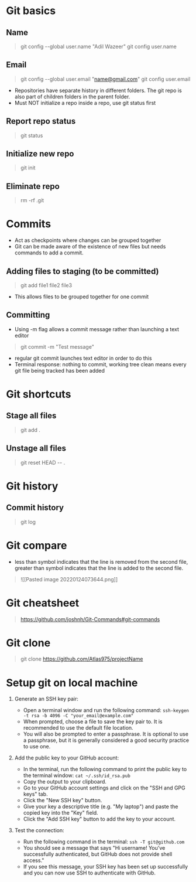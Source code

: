# Git basics
## Name
>git config --global user.name "Adil Wazeer"
> git config user.name
## Email
>git config --global user.email "name@gmail.com"
git config user.email
- Repositories have separate history in different folders. The git repo is also part of children folders in the parent folder.
- Must NOT initialize a repo inside a repo, use git status first

## Report repo status
> git status
## Initialize new repo
> git init

## Eliminate repo
> rm -rf .git

# Commits
- Act as checkpoints where changes can be grouped together
- Git can be made aware of the existence of new files but needs commands to add a commit.
## Adding files to staging (to be committed)
> git add file1 file2 file3
- This allows files to be grouped together for one commit
## Committing 
- Using -m flag allows a commit message rather than launching a text editor
> git commit -m "Test message"
- regular git commit launches text editor in order to do this
- Terminal response: nothing to commit, working tree clean means every git file being tracked has been added

# Git shortcuts
## Stage all files
> git add .
## Unstage all files
>git reset HEAD -- .

# Git history
## Commit history
> git log

# Git compare
- less than symbol indicates that the line is removed from the second file, greater than symbol indicates that the line is added to the second file.
>![[Pasted image 20220124073644.png]]

# Git cheatsheet
>https://github.com/joshnh/Git-Commands#git-commands

# Git clone
> git clone https://github.com/Atlas975/projectName


# Setup git on local machine 
1.  Generate an SSH key pair:
    
    -   Open a terminal window and run the following command: `ssh-keygen -t rsa -b 4096 -C "your_email@example.com"`
    -   When prompted, choose a file to save the key pair to. It is recommended to use the default file location.
    -   You will also be prompted to enter a passphrase. It is optional to use a passphrase, but it is generally considered a good security practice to use one.
2.  Add the public key to your GitHub account:
    
    -   In the terminal, run the following command to print the public key to the terminal window: `cat ~/.ssh/id_rsa.pub`
    -   Copy the output to your clipboard.
    -   Go to your GitHub account settings and click on the "SSH and GPG keys" tab.
    -   Click the "New SSH key" button.
    -   Give your key a descriptive title (e.g. "My laptop") and paste the copied key into the "Key" field.
    -   Click the "Add SSH key" button to add the key to your account.
3.  Test the connection:
    
    -   Run the following command in the terminal: `ssh -T git@github.com`
    -   You should see a message that says "Hi username! You've successfully authenticated, but GitHub does not provide shell access."
    -   If you see this message, your SSH key has been set up successfully and you can now use SSH to authenticate with GitHub. 
